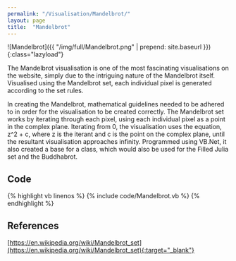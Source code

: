 ```yaml
---
permalink: "/Visualisation/Mandelbrot/"
layout: page
title:  "Mandelbrot"
---
```

![Mandelbrot]({{ "/img/full/Mandelbrot.png" | prepend: site.baseurl }}){:class="lazyload"}

The Mandelbrot visualisation is one of the most fascinating visualisations on the website, simply due to the intriguing nature of the Mandelbrot itself. Visualised using the Mandelbrot set, each individual pixel is generated according to the set rules. 

In creating the Mandelbrot, mathematical guidelines needed to be adhered to in order for the visualisation to be created correctly. The Mandelbrot set works by iterating through each pixel, using each individual pixel as a point in the complex plane. Iterating from 0, the visualisation uses the equation, z^2 + c, where z is the iterant and c is the point on the complex plane, until the resultant visualisation approaches infinity. Programmed using VB.Net, it also created a base for a class, which would also be used for the Filled Julia set and the Buddhabrot.

Code
----------
{% highlight vb linenos %}
{% include code/Mandelbrot.vb %}
{% endhighlight %}

References
----------
[https://en.wikipedia.org/wiki/Mandelbrot_set](https://en.wikipedia.org/wiki/Mandelbrot_set){:target="_blank"}